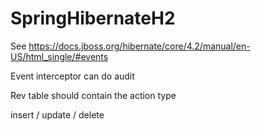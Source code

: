 # SpringHibernateH2

See https://docs.jboss.org/hibernate/core/4.2/manual/en-US/html_single/#events

Event interceptor can do audit

Rev table should contain the action type

insert / update / delete


